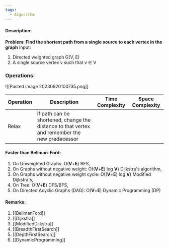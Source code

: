 ```yaml
---
tags:
  - Algorithm
---
```

#### Description:
**Problem: Find the shortest path from a single source to each vertex in the graph**
Input: 
1. Directed weighted graph G(V, E)
2. A single source vertex v such that v ∈ V

### Operations:
![[Pasted image 20230920100735.png]]

| Operation | Description                                                                                   | Time Complexity | Space Complexity |
| --------- | --------------------------------------------------------------------------------------------- | --------------- | ---------------- |
| Relax     | if path can be shortened, change the distance to that vertex and remember the new predecessor |                 |                  |

#### Faster than Bellman-Ford:
1. On Unweighted Graphs: O(**V**+**E**) BFS,
2. On Graphs without negative weight: O((**V**+**E**) log **V**) Dijkstra's algorithm,
3. On Graphs without negative weight cycle: O((**V**+**E**) log **V**) Modified Dijkstra's,
4. On Tree: O(**V**+**E**) DFS/BFS,
5. On Directed Acyclic Graphs (DAG): O(**V**+**E**) Dynamic Programming (DP)
#### Remarks:
1. [[BellmanFord]]
2. [[Dijkstra]]
3. [[ModifiedDijkstra]]
4. [[BreadthFirstSearch]]
5. [[DepthFirstSearch]]
6. [[DynamicProgramming]]